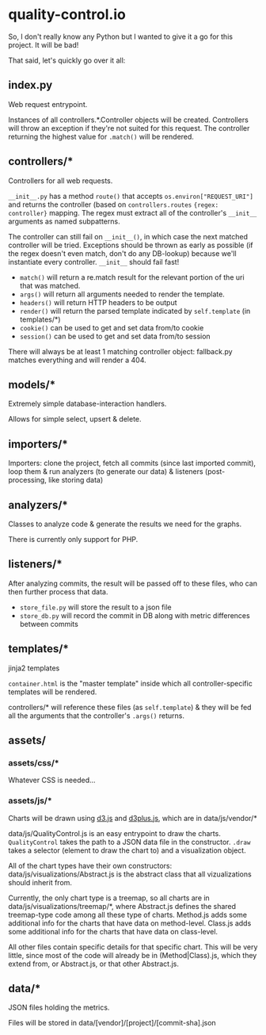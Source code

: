 # quality-control.io

So, I don't really know any Python but I wanted to give it a go for this project. It will be bad!

That said, let's quickly go over it all:

## index.py

Web request entrypoint.

Instances of all controllers.*.Controller objects will be created.
Controllers will throw an exception if they're not suited for this request.
The controller returning the highest value for `.match()` will be rendered.

## controllers/*

Controllers for all web requests.

`__init__.py` has a method `route()` that accepts `os.environ["REQUEST_URI"]` and returns the controller (based on
`controllers.routes` `{regex: controller}` mapping. The regex must extract all of the controller's `__init__` arguments
as named subpatterns.

The controller can still fail on `__init__()`, in which case the next matched controller will be
tried. Exceptions should be thrown as early as possible (if the regex doesn't even match, don't
do any DB-lookup) because we'll instantiate every controller. `__init__` should fail fast!

* `match()` will return a re.match result for the relevant portion of the uri that was matched.
* `args()` will return all arguments needed to render the template.
* `headers()` will return HTTP headers to be output
* `render()` will return the parsed template indicated by `self.template` (in templates/*)
* `cookie()` can be used to get and set data from/to cookie
* `session()` can be used to get and set data from/to session

There will always be at least 1 matching controller object: fallback.py matches everything and will render a 404.

## models/*

Extremely simple database-interaction handlers.

Allows for simple select, upsert & delete.

## importers/*

Importers: clone the project, fetch all commits (since last imported commit), loop them & run analyzers (to generate our
data) & listeners (post-processing, like storing data)

## analyzers/*

Classes to analyze code & generate the results we need for the graphs.

There is currently only support for PHP.

## listeners/*

After analyzing commits, the result will be passed off to these files, who can then further process that data.

* `store_file.py` will store the result to a json file
* `store_db.py` will record the commit in DB along with metric differences between commits

## templates/*

jinja2 templates

`container.html` is the "master template" inside which all controller-specific templates will be rendered.

controllers/* will reference these files (as `self.template`) & they will be fed all the arguments that the controller's
`.args()` returns.

## assets/

### assets/css/*

Whatever CSS is needed...

### assets/js/*

Charts will be drawn using [d3.js](http://d3js.org/) and [d3plus.js](http://d3plus.org/), which are in data/js/vendor/*

data/js/QualityControl.js is an easy entrypoint to draw the charts.
`QualityControl` takes the path to a JSON data file in the constructor.
`.draw` takes a selector (element to draw the chart to) and a visualization object.

All of the chart types have their own constructors:
data/js/visualizations/Abstract.js is the abstract class that all vizualizations should inherit from.

Currently, the only chart type is a treemap, so all charts are in data/js/visualizations/treemap/*, where
Abstract.js defines the shared treemap-type code among all these type of charts.
Method.js adds some additional info for the charts that have data on method-level.
Class.js adds some additional info for the charts that have data on class-level.

All other files contain specific details for that specific chart. This will be very little, since most of the code will
already be in (Method|Class).js, which they extend from, or Abstract.js, or that other Abstract.js.

## data/*

JSON files holding the metrics.

Files will be stored in data/[vendor]/[project]/[commit-sha].json
